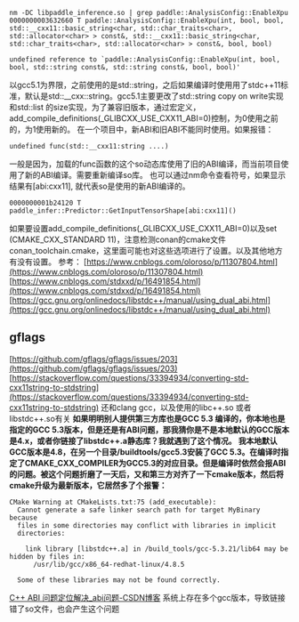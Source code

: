 ```
nm -DC libpaddle_inference.so | grep paddle::AnalysisConfig::EnableXpu
0000000003632660 T paddle::AnalysisConfig::EnableXpu(int, bool, bool, std::__cxx11::basic_string<char, std::char_traits<char>, std::allocator<char> > const&, std::__cxx11::basic_string<char, std::char_traits<char>, std::allocator<char> > const&, bool, bool)
```

```
undefined reference to `paddle::AnalysisConfig::EnableXpu(int, bool, bool, std::string const&, std::string const&, bool, bool)'
```
以gcc5.1为界限，之前使用的是std::string，之后如果编译时使用用了stdc++11标准，默认是std::__cxx::string。gcc5.1主要更改了std::string copy on write实现和std::list 的size实现，为了兼容旧版本，通过宏定义，add_compile_definitions(_GLIBCXX_USE_CXX11_ABI=0)控制，为0使用之前的，为1使用新的。
在一个项目中，新ABI和旧ABI不能同时使用。如果报错：

```
undefined func(std::__cxx11:string ....)
```
一般是因为，加载的func函数的这个so动态库使用了旧的ABI编译，而当前项目使用了新的ABI编译。需要重新编译so库。
也可以通过nm命令查看符号，如果显示结果有[abi:cxx11], 就代表so是使用的新ABI编译的。

```
0000000001b24120 T paddle_infer::Predictor::GetInputTensorShape[abi:cxx11]()
```
如果要设置add_compile_definitions(_GLIBCXX_USE_CXX11_ABI=0)以及set (CMAKE_CXX_STANDARD 11)，注意检测conan的cmake文件conan_toolchain.cmake，这里面可能也对这些选项进行了设置。以及其他地方有没有设置。
参考：
[https://www.cnblogs.com/oloroso/p/11307804.html](https://www.cnblogs.com/oloroso/p/11307804.html)
[https://www.cnblogs.com/stdxxd/p/16491854.html](https://www.cnblogs.com/stdxxd/p/16491854.html)
[https://gcc.gnu.org/onlinedocs/libstdc++/manual/using_dual_abi.html](https://gcc.gnu.org/onlinedocs/libstdc++/manual/using_dual_abi.html)
## gflags
[https://github.com/gflags/gflags/issues/203](https://github.com/gflags/gflags/issues/203)
[https://stackoverflow.com/questions/33394934/converting-std-cxx11string-to-stdstring](https://stackoverflow.com/questions/33394934/converting-std-cxx11string-to-stdstring)
还和clang gcc，以及使用的libc++.so 或者libstdc++.so有关
**如果明明别人提供第三方库也是GCC 5.3 编译的，你本地也是指定的GCC 5.3版本，但是还是有ABI问题，那我猜你是不是本地默认的GCC版本是4.x，或者你链接了libstdc++.a静态库？我就遇到了这个情况。**
**我本地默认GCC版本是4.8，在另一个目录/buildtools/gcc5.3安装了GCC 5.3。在编译时指定了CMAKE_CXX_COMPILER为GCC5.3的对应目录。但是编译时依然会报ABI的问题。被这个问题折磨了一天后，又和第三方对齐了一下cmake版本，然后将cmake升级为最新版本，它居然多了个报警：**

```
CMake Warning at CMakeLists.txt:75 (add_executable):
  Cannot generate a safe linker search path for target MyBinary because
  files in some directories may conflict with libraries in implicit
  directories:
 
    link library [libstdc++.a] in /build_tools/gcc-5.3.21/lib64 may be hidden by files in:
      /usr/lib/gcc/x86_64-redhat-linux/4.8.5
 
  Some of these libraries may not be found correctly.
```
[C++ ABI 问题定位解决_abi问题-CSDN博客](https://blog.csdn.net/qq_35985044/article/details/128602855)
系统上存在多个gcc版本，导致链接错了so文件，也会产生这个问题